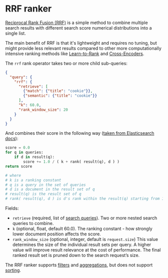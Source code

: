 # RRF ranker

[Reciprocal Rank Fusion (RRF)](https://plg.uwaterloo.ca/%7Egvcormac/cormacksigir09-rrf.pdf) is a simple method to combine multiple search results with different search score numerical distributions into a single list.

The main benefit of RRF is that it's lightweight and requires no tuning, but might provide less relevant results compared to other more computationally intensive ranking methods like [Learn-to-Rank](https://metarank.ai) and [Cross-Encoders](./ce.md).

The `rrf` rank operator takes two or more child sub-queries:

```json
{
  "query": {
    "rrf": {
      "retrieve": [
        {"match": {"title": "cookie"}},
        {"semantic": {"title": "cookie"}}
      ],
      "k": 60.0,
      "rank_window_size": 20
    }
  }
}
```

And combines their score in the following way ([taken from Elasticsearch docs](https://www.elastic.co/docs/reference/elasticsearch/rest-apis/reciprocal-rank-fusion)):

```python
score = 0.0
for q in queries:
    if d in result(q):
        score += 1.0 / ( k + rank( result(q), d ) )
return score

# where
# k is a ranking constant
# q is a query in the set of queries
# d is a document in the result set of q
# result(q) is the result set of q
# rank( result(q), d ) is d's rank within the result(q) starting from 1
```

Fields:

* `retrieve` (required, list of [search queries](../overview.md#search-operators)). Two or more nested search queries to combine.
* `k` (optional, float, default 60.0). The ranking constant - how strongly lower document position affects the score.
* `rank_window_size` (optional, integer, default is `request.size`) This value determines the size of the individual result sets per query. A higher value will improve result relevance at the cost of performance. The final ranked result set is pruned down to the search request’s size. 

The RRF ranker supports [filters](../../filter.md) and [aggregations](../../facet.md), but does not support [sorting](../../sort.md).